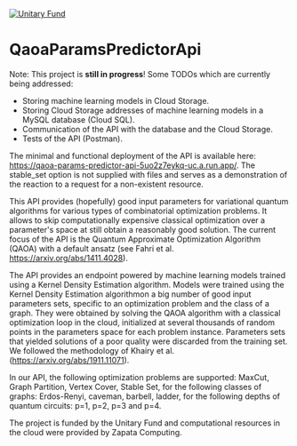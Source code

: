 [![Unitary Fund](https://img.shields.io/badge/Supported%20By-UNITARY%20FUND-brightgreen.svg?style=for-the-badge)](http://unitary.fund)
# QaoaParamsPredictorApi

Note: This project is <b>still in progress</b>! Some TODOs which are currently being addressed:

 - Storing machine learning models in Cloud Storage.
 - Storing Cloud Storage addresses of machine learning models in a MySQL database (Cloud SQL).
 - Communication of the API with the database and the Cloud Storage.
 - Tests of the API (Postman).

The minimal and functional deployment of the API is available here:
https://qaoa-params-predictor-api-5uo2z7eykq-uc.a.run.app/.
The stable_set option is not supplied with files and serves as a demonstration of the reaction to a request for a non-existent resource.

This API provides (hopefully) good input parameters for variational quantum algorithms for various types of combinatorial optimization problems. It allows to skip computationally expensive classical optimization over a parameter's space at still obtain a reasonably good solution. The current focus of the API is the Quantum Approximate Optimization Algorithm (QAOA) with a default ansatz (see Fahri et al. https://arxiv.org/abs/1411.4028).

The API provides an endpoint powered by machine learning models trained using a Kernel Density Estimation algorithm. Models were trained using the Kernel Density Estimation algorithmon a big number of good input parameters sets, specific to an optimization problem and the class of a graph. They were obtained by solving the QAOA algorithm with a classical optimization loop in the cloud, initialized at several thousands of random points in the parameters space for each problem instance. Parameters sets that yielded solutions of a poor quality were discarded from the training set. We followed the methodology of Khairy et al. (https://arxiv.org/abs/1911.11071).

In our API, the following optimization problems are supported: MaxCut, Graph Partition, Vertex Cover, Stable Set, for the following classes of graphs: Erdos-Renyi, caveman, barbell, ladder, for the following depths of quantum circuits: p=1, p=2, p=3 and p=4.

The project is funded by the Unitary Fund and computational resources in the cloud were provided by Zapata Computing.
